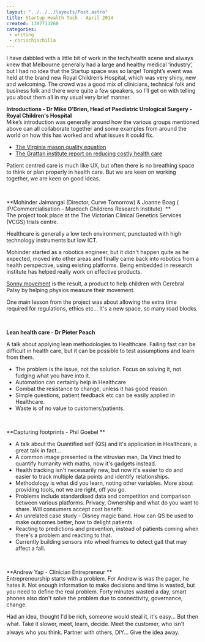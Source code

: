 ```yaml
---
layout: "../../../layouts/Post.astro"
title: Startup Health Tech - April 2014
created: 1397713260
categories:
 - writing
 - chrischinchilla
---
```


I have dabbled with a little bit of work in the tech/health scene and always knew that Melbourne generally had a large and healthy medical ‘industry’, but I had no idea that the Startup space was so large! Tonight’s event was held at the brand new Royal Children’s Hospital, which was very shiny, new and welcoming. The crowd was a good mix of clinicians, technical folk and business folk and there were quite a few speakers, so I’ll get on with telling you about them all in my usual very brief manner.

**Introductions - Dr Mike O’Brien, Head of Paediatric Urological Surgery - Royal Children's Hospital**<br />Mike’s introduction was generally around how the various groups mentioned above can all collaborate together and some examples from around the world on how this has worked and what issues it could fix.<ul><li class="p3"><a href="https://www.google.com.au/search?q=Virginia+mason+quality+equation&oq=Virginia+mason+quality+equation&aqs=chrome..69i57.200j0j7&sourceid=chrome&es_sm=91&ie=UTF-8" target="_blank">The Virginia mason quality equation</a></li><li class="p3"><a href="https://grattan.edu.au/publications/reports/post/controlling-costly-care-a-billion-dollar-hospital-opportunity/" target="_blank">The Grattan institute report on reducing costly health care</a></li></ul><p class="p3">Patient centred care is much like UX, but often there is no breathing space to think or plan properly in health care. But we are keen on working together, we are keen on good ideas. <p class="p3"> <p class="p3">**Mohinder Jaimangal (Director, Curve Tomorrow) & Joanne Boag ( IP/Commercialisation - Murdoch Childrens Research Institute)  **<br />The project took place at the The Victorian Clinical Genetics Services (VCGS) trials centre.<p class="p3">Healthcare is generally a low tech environment, punctuated with high technology instruments but low ICT. <p class="p3">Mohinder started as a robotics engineer, but it didn't happen quite as he expected, moved into other areas and finally came back into robotics from a health perspective, using existing platforms. Being embedded in research institute has helped really work on effective products. <p class="p3"><a href="https://www.curvetomorrow.com/portfolio/project-extended/" target="_blank">Sonny movement</a> is the result, a product to help children with Cerebral Palsy by helping physios measure their movement. <p class="p3">One main lesson from the project was about allowing the extra time required for regulations, ethics etc… It's a new space, so many road blocks. <p class="p4"> <p class="p3">**Lean health care - Dr Pieter Peach**<p class="p3">A talk about applying lean methodologies to Healthcare. Failing fast can be difficult in health care, but it can be possible to test assumptions and learn from them. <ul><li class="p3">The problem is the issue, not the solution. Focus on solving it, not fudging what you have into it. </li><li class="p3">Automation can certainly help in Healthcare</li><li class="p3">Combat the resistance to change, unless it has good reason. </li><li class="p3">Simple questions, patient feedback etc can be easily applied in Healthcare.</li><li class="p3">Waste is of no value to customers/patients. </li></ul><p class="p4"> <p class="p3">**Capturing footprints - Phil Goebel **<ul><li class="p3">A talk about the Quantified self (QS) and it's application in Healthcare, a great talk in fact…</li><li class="p3">A common image presented is the vitruvian man, Da Vinci tried to quantify humanity with maths, now it's gadgets instead. </li><li class="p3">Health tracking isn't necessarily new, but now it's easier to do and easier to track multiple data points and identify relationships. </li><li class="p3">Methodology is what did you learn, noting other variables. More about providing tools, not we are right, off you go. </li><li class="p3">Problems include standardised data and competition and comparison between various platforms. Privacy, Ownership and what do you want to share. Will consumers accept cost benefit. </li><li class="p3">An unrelated case study - Disney magic band. How can QS be used to make outcomes better, how to delight patients. </li><li class="p3">Reacting to predictions and prevention, instead of patients coming when there's a problem and reacting to that. </li><li class="p3">Currently building sensors into wheel frames to detect gait that may affect a fall. </li></ul><p class="p3"> <p class="p3">**Andrew Yap - Clinician Entrepreneur **<br />Entrepreneurship starts with a problem. For Andrew is was the pager, he hates it. Not enough information to make decisions and time is wasted, but you need to define the real problem. Forty minutes wasted a day, smart phones also don't solve the problem due to connectivity, governance, change. <p class="p3">Had an idea, thought I'd be rich, someone would steal it, it's easy... But then what. <span class="s1" style="line-height: 1.538em;">Take it slower, meet, learn, decide. Meet the customer, who isn't always who you think. Partner with others, DIY... Give the idea away. 
